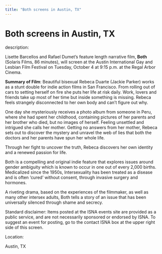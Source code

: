 ```yaml
---
title: "Both screens in Austin, TX"
---
```


# Both screens in Austin, TX

  
description:  
  


Lisette Barcellos and Rafael Dumet’s feature length narrative film, **Both** (Solaris Films, 86 minutes), will screen at the Austin International Gay and Lesbian Film Festival on Tuesday, October 4 at 9:15 p.m. at the Regal Arbor Cinema.

  
  


**Summary of Film**: Beautiful bisexual Rebeca Duarte (Jackie Parker) works as a stunt double for indie action films in San Francisco. From rolling out of cars to setting herself on fire she puts her life at risk daily. Work, lovers and friends take up most of her time but inside something is missing. Rebeca feels strangely disconnected to her own body and can’t figure out why.

  
  


One day she mysteriously receives a photo album from someone in Peru, where she had spent her childhood, containing pictures of her parents and her brother who died, but no images of herself. Feeling unsettled and intrigued she calls her mother. Getting no answers from her mother, Rebeca sets out to discover the mystery and unravel the web of lies that both the doctors and her parents have spun her whole life.

  
  


Through her fight to uncover the truth, Rebeca discovers her own identity and a renewed passion for life.

  
  


Both is a compelling and original indie feature that explores issues around gender ambiguity which is known to occur in one out of every 2,000 births. Medicalized since the 1950s, Intersexuality has been treated as a disease and is often ‘cured’ without consent, through invasive surgery and hormones.

  
  


A riveting drama, based on the experiences of the filmmaker, as well as many other intersex adults, Both tells a story of an issue that has been universally silenced through shame and secrecy.

  
  


Standard disclaimer: Items posted at the ISNA events site are provided as a public service, and are not necessarily sponsored or endorsed by ISNA. To suggest an event for posting, go to the contact ISNA box at the upper right side of this screen.

  


  


  
Location:  
  
Austin, TX